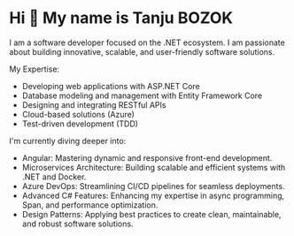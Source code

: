 Hi 👋 My name is Tanju BOZOK
============================

I am a software developer focused on the .NET ecosystem. I am passionate about building innovative, scalable, and user-friendly software solutions. 

My Expertise: 
- Developing web applications with ASP.NET Core
- Database modeling and management with Entity Framework Core
- Designing and integrating RESTful APIs
- Cloud-based solutions (Azure)
- Test-driven development (TDD)

I'm currently diving deeper into:
- Angular: Mastering dynamic and responsive front-end development.
- Microservices Architecture: Building scalable and efficient systems with .NET and Docker.
- Azure DevOps: Streamlining CI/CD pipelines for seamless deployments.
- Advanced C# Features: Enhancing my expertise in async programming, Span<T>, and performance optimization.
- Design Patterns: Applying best practices to create clean, maintainable, and robust software solutions.
